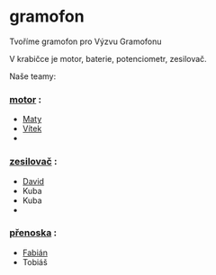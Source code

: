 # gramofon
Tvoříme gramofon pro Výzvu Gramofonu

V krabičce je motor, baterie, potenciometr, zesilovač.  

Naše teamy:

### [motor](motor.md) :
 - [Maty](https://github.com/matyasvanke)
 - [Vítek](https://github.com/vextr2009)
 - 
### [zesilovač](zesilovac.md) :
 - [David](https://github.com/davsla12)
 - Kuba 
 - Kuba
 - 
### [přenoska](prenoska.md) :
 - [Fabián](https://github.com/BabaFabaBaba)
 - Tobiáš
